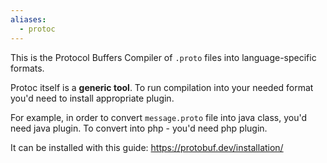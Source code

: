 ```yaml
---
aliases:
  - protoc
---
```

This is the Protocol Buffers Compiler of  `.proto` files into language-specific formats. 

Protoc itself is a **generic tool**. To run compilation into your needed format you'd need to install appropriate plugin.

For example, in order to convert `message.proto` file into java class, you'd need java plugin. To convert into php - you'd need php plugin.

It can be installed with this guide: https://protobuf.dev/installation/

